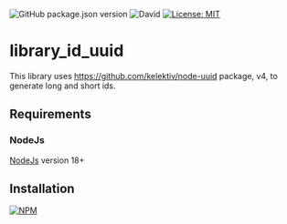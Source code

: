 ![GitHub package.json version](https://img.shields.io/github/package-json/v/thzero/library_id_uuid)
![David](https://img.shields.io/david/thzero/library_id_uuid)
[![License: MIT](https://img.shields.io/badge/License-MIT-yellow.svg)](https://opensource.org/licenses/MIT)

# library_id_uuid

This library uses https://github.com/kelektiv/node-uuid package, v4, to generate long and short ids.

## Requirements

### NodeJs

[NodeJs](https://nodejs.org) version 18+

## Installation

[![NPM](https://nodei.co/npm/@thzero/library_id_uuid.png?compact=true)](https://npmjs.org/package/@thzero/library_id_uuid)
